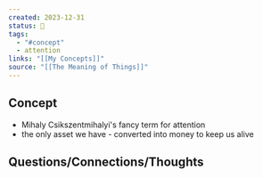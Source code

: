 ```yaml
---
created: 2023-12-31
status: 🔴
tags:
  - "#concept"
  - attention
links: "[[My Concepts]]"
source: "[[The Meaning of Things]]"
---
```

## Concept
- Mihaly Csikszentmihalyi's fancy term for attention
- the only asset we have - converted into money to keep us alive
## Questions/Connections/Thoughts